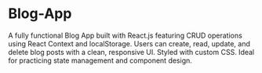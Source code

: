 # Blog-App
A fully functional Blog App built with React.js featuring CRUD operations using React Context and localStorage. Users can create, read, update, and delete blog posts with a clean, responsive UI. Styled with custom CSS. Ideal for practicing state management and component design.
